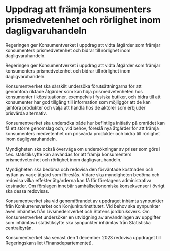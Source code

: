 # Uppdrag att främja konsumenters prismedvetenhet och rörlighet inom dagligvaruhandeln

Regeringen ger Konsumentverket i uppdrag att vidta åtgärder som främjar konsumenters prismedvetenhet och bidrar till rörlighet inom dagligvaruhandeln.

Regeringen ger Konsumentverket i uppdrag att vidta åtgärder som främjar konsumenters prismedvetenhet och bidrar till rörlighet inom dagligvaruhandeln.

Konsumentverket ska särskilt undersöka förutsättningarna för att genomföra riktade åtgärder som kan höja prismedvetenheten hos konsumenter i köpsituationer, exempelvis i fysiska butiker, och bidra till att konsumenter har god tillgång till information som möjliggör att de kan jämföra produkter och välja att handla hos de aktörer som erbjuder prisvärda alternativ.

Konsumentverket ska undersöka både hur befintliga initiativ på området kan få ett större genomslag och, vid behov, föreslå nya åtgärder för att främja konsumenters medvetenhet om prisvärda produkter och bidra till rörlighet inom dagligvaruhandeln.

Myndigheten ska också överväga om undersökningar av priser som görs i t.ex. statistiksyfte kan användas för att främja konsumenters prismedvetenhet och rörlighet inom dagligvaruhandeln.

Myndigheten ska bedöma och redovisa den förväntade kostnaden och nyttan av varje åtgärd som föreslås. Vidare ska myndigheten bedöma och redovisa vilka effekter åtgärderna kan få för företagens administrativa kostnader. Om förslagen innebär samhällsekonomiska konsekvenser i övrigt ska dessa redovisas.

Konsumentverket ska vid genomförandet av uppdraget inhämta synpunkter från Konkurrensverket och Konjunkturinstitutet. Vid behov ska synpunkter även inhämtas från Livsmedelsverket och Statens jordbruksverk. Om Konsumentverket undersöker en utvidgning av användningen av uppgifter som inhämtas i statistiksyfte ska synpunkter inhämtas från Statistiska centralbyrån.

Konsumentverket ska senast den 1 december 2023 redovisa uppdraget till Regeringskansliet (Finansdepartementet).
